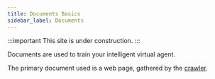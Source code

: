 ```yaml
---
title: Documents Basics
sidebar_label: Documents
---
```


:::important
This site is under construction.
:::

Documents are used to train your intelligent virtual agent.

The primary document used is a web page, gathered by the [crawler](basics-crawler).
